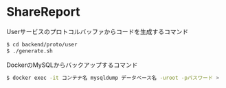 # ShareReport

Userサービスのプロトコルバッファからコードを生成するコマンド
```bash
$ cd backend/proto/user
$ ./generate.sh 
```

DockerのMySQLからバックアップするコマンド
```bash
$ docker exec -it コンテナ名 mysqldump データベース名 -uroot -pパスワード > ./dump.sql
```
